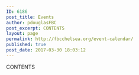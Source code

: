 ```yaml
---
ID: 6186
post_title: Events
author: pdouglasFBC
post_excerpt: CONTENTS
layout: page
permalink: http://fbcchelsea.org/event-calendar/
published: true
post_date: 2017-03-30 18:03:12
---
```

CONTENTS